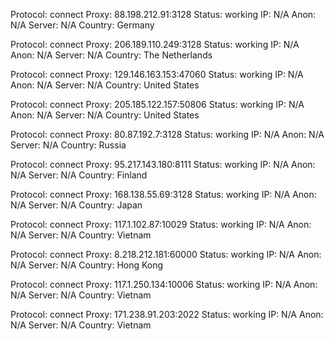 Protocol: connect
Proxy: 88.198.212.91:3128
Status: working
IP: N/A
Anon: N/A
Server: N/A
Country: Germany

Protocol: connect
Proxy: 206.189.110.249:3128
Status: working
IP: N/A
Anon: N/A
Server: N/A
Country: The Netherlands

Protocol: connect
Proxy: 129.146.163.153:47060
Status: working
IP: N/A
Anon: N/A
Server: N/A
Country: United States

Protocol: connect
Proxy: 205.185.122.157:50806
Status: working
IP: N/A
Anon: N/A
Server: N/A
Country: United States

Protocol: connect
Proxy: 80.87.192.7:3128
Status: working
IP: N/A
Anon: N/A
Server: N/A
Country: Russia

Protocol: connect
Proxy: 95.217.143.180:8111
Status: working
IP: N/A
Anon: N/A
Server: N/A
Country: Finland

Protocol: connect
Proxy: 168.138.55.69:3128
Status: working
IP: N/A
Anon: N/A
Server: N/A
Country: Japan

Protocol: connect
Proxy: 117.1.102.87:10029
Status: working
IP: N/A
Anon: N/A
Server: N/A
Country: Vietnam

Protocol: connect
Proxy: 8.218.212.181:60000
Status: working
IP: N/A
Anon: N/A
Server: N/A
Country: Hong Kong

Protocol: connect
Proxy: 117.1.250.134:10006
Status: working
IP: N/A
Anon: N/A
Server: N/A
Country: Vietnam

Protocol: connect
Proxy: 171.238.91.203:2022
Status: working
IP: N/A
Anon: N/A
Server: N/A
Country: Vietnam

